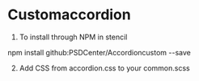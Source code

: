 # Customaccordion
1. To install through NPM in stencil
  
  npm install github:PSDCenter/Accordioncustom --save

2. Add CSS from accordion.css to your common.scss
